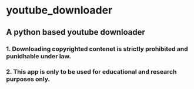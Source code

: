 # youtube_downloader

## A python based youtube downloader
### 1. Downloading copyrighted contenet is strictly prohibited and punidhable under law.
### 2. This app is only to be used for educational and research purposes only.
